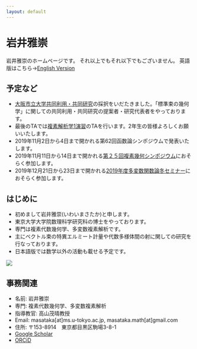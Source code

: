 ```yaml
---
layout: default
---
```




# **岩井雅崇**
岩井雅崇のホームページです。
それ以上でもそれ以下でもございません。
英語版はこちら→[English Version](https://masataka123.github.io/blog3_e/)

## **予定など**
- [大阪市立大学共同利用・共同研究](https://www.sci.osaka-cu.ac.jp/OCAMI/joint/joint-usage.html)の採択をいだたきました。「標準束の幾何学」に関しての共同利用・共同研究の提案者・研究代表者をやっております。 
- 最後のTAでは[複素解析学1演習](https://sites.google.com/site/mathhirachi/courses-2019/complex1-2019)のTAを行います。2年生の皆様よろしくお願いいたします。
- 2019年11月2日から4日まで開かれる第62回函数論シンポジウムで発表いたします。
- 2019年11月11日から14日まで開かれる[第２５回複素幾何シンポジウム](https://u-lab.my-pharm.ac.jp/~noda/cnf/kanazawa25.html)におそらく参加します。
- 2019年12月21日から23日まで開かれる[2019年度多変数関数論冬セミナー](https://sites.google.com/site/scvwintersemi2019/)におそらく参加します。

## **はじめに**
- 初めまして岩井雅崇(いわいまさたか)と申します。
- 東京大学大学院数理科学研究科の博士をやっております。
- 専門は複素代数幾何学、多変数複素解析です。
- 主にベクトル束の特異エルミート計量や代数多様体間の射に関しての研究を行なっております。
- 日本語版では数学以外の活動も載せる予定です。

![](https://masataka123.github.io/blog3/picture/1.jpg )

## **事務関連**
- 名前: 岩井雅崇
- 専門: 複素代数幾何学、多変数複素解析
- 指導教官: 高山茂晴教授
- Email: masataka[at]ms.u-tokyo.ac.jp, masataka.math[at]gmail.com
- 住所: 〒153-8914　東京都目黒区駒場3-8-1
- [Google Scholar](https://scholar.google.com/citations?hl=ja&user=ZTKnR6QAAAAJ)
- [ORCiD](https://orcid.org/0000-0002-0273-0360)




